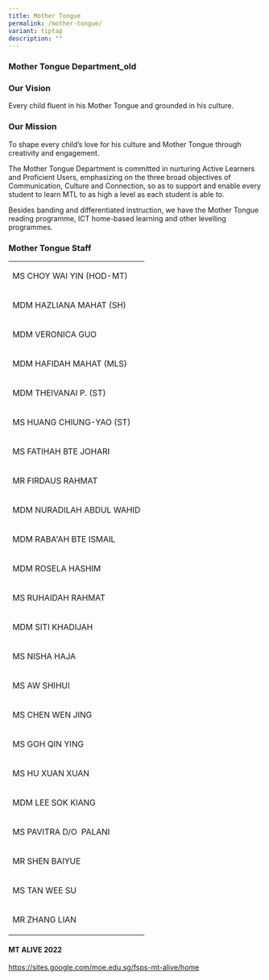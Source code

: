 ```yaml
---
title: Mother Tongue
permalink: /mother-tongue/
variant: tiptap
description: ""
---
```

<h3><strong>Mother Tongue Department_old</strong></h3>
<h3><strong>Our Vision</strong></h3>
<p>Every child fluent in his Mother Tongue and grounded in his culture.</p>
<h3><strong>Our Mission</strong></h3>
<p>To shape every child’s love for his culture and Mother Tongue through
creativity and engagement.</p>
<p>The Mother Tongue Department is committed in nurturing Active Learners
and Proficient Users, emphasizing on the three broad objectives of Communication,
Culture and Connection, so as to support and enable every student to learn
MTL to as high a level as each student is able to.</p>
<p>Besides banding and differentiated instruction, we have the Mother Tongue
reading programme, ICT home-based learning and other&nbsp;levelling programmes.</p>
<p></p>
<h3><strong>Mother Tongue Staff</strong></h3>
<table style="minWidth: 25px">
<colgroup>
<col>
</colgroup>
<tbody>
<tr>
<td rowspan="1" colspan="1">
<p>MS CHOY WAI YIN (HOD-MT)</p>
</td>
</tr>
<tr>
<td rowspan="1" colspan="1">
<p>MDM HAZLIANA MAHAT (SH)</p>
</td>
</tr>
<tr>
<td rowspan="1" colspan="1">
<p>MDM VERONICA GUO</p>
</td>
</tr>
<tr>
<td rowspan="1" colspan="1">
<p>MDM HAFIDAH MAHAT (MLS)</p>
</td>
</tr>
<tr>
<td rowspan="1" colspan="1">
<p>MDM THEIVANAI P. (ST)</p>
</td>
</tr>
<tr>
<td rowspan="1" colspan="1">
<p>MS HUANG CHIUNG-YAO (ST)</p>
</td>
</tr>
<tr>
<td rowspan="1" colspan="1">
<p>MS FATIHAH BTE JOHARI</p>
</td>
</tr>
<tr>
<td rowspan="1" colspan="1">
<p>MR FIRDAUS RAHMAT</p>
</td>
</tr>
<tr>
<td rowspan="1" colspan="1">
<p>MDM NURADILAH ABDUL WAHID</p>
</td>
</tr>
<tr>
<td rowspan="1" colspan="1">
<p>MDM RABA'AH BTE ISMAIL</p>
</td>
</tr>
<tr>
<td rowspan="1" colspan="1">
<p>MDM ROSELA HASHIM</p>
</td>
</tr>
<tr>
<td rowspan="1" colspan="1">
<p>MS RUHAIDAH RAHMAT</p>
</td>
</tr>
<tr>
<td rowspan="1" colspan="1">
<p>MDM SITI KHADIJAH</p>
</td>
</tr>
<tr>
<td rowspan="1" colspan="1">
<p>MS NISHA HAJA</p>
</td>
</tr>
<tr>
<td rowspan="1" colspan="1">
<p>MS AW SHIHUI</p>
</td>
</tr>
<tr>
<td rowspan="1" colspan="1">
<p>MS CHEN WEN JING</p>
</td>
</tr>
<tr>
<td rowspan="1" colspan="1">
<p>MS GOH QIN YING</p>
</td>
</tr>
<tr>
<td rowspan="1" colspan="1">
<p>MS HU XUAN XUAN</p>
</td>
</tr>
<tr>
<td rowspan="1" colspan="1">
<p>MDM LEE SOK KIANG</p>
</td>
</tr>
<tr>
<td rowspan="1" colspan="1">
<p>MS PAVITRA D/O&nbsp; PALANI</p>
</td>
</tr>
<tr>
<td rowspan="1" colspan="1">
<p>MR SHEN BAIYUE</p>
</td>
</tr>
<tr>
<td rowspan="1" colspan="1">
<p>MS TAN WEE SU</p>
</td>
</tr>
<tr>
<td rowspan="1" colspan="1">
<p>MR ZHANG LIAN</p>
</td>
</tr>
</tbody>
</table>
<h4><strong>MT ALIVE 2022</strong></h4>
<p><a href="https://sites.google.com/moe.edu.sg/fsps-mt-alive/home" rel="noopener nofollow" target="_blank">https://sites.google.com/moe.edu.sg/fsps-mt-alive/home</a>
</p>
<p></p>
